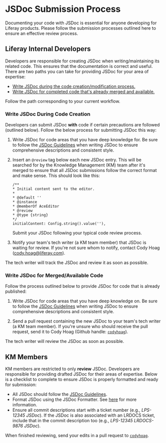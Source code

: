 # JSDoc Submission Process

Documenting your code with JSDoc is essential for anyone developing for
Liferay products. Please follow the submission processes outlined here to ensure
an effective review process. 

## Liferay Internal Developers

Developers are responsible for creating JSDoc when writing/maintaining its
related code. This ensures that the documentation is correct and useful. There
are two paths you can take for providing JSDoc for your area of expertise:

- [Write JSDoc during the code creation/modification process.](#write-jsdoc-during-code-creation)
- [Write JSDoc for completed code that's already merged and available.](#write-jsdoc-for-mergedavailable-code)

Follow the path corresponding to your current workflow.

### Write JSDoc During Code Creation

Developers can submit JSDoc **with** code if certain precautions are followed
(outlined below). Follow the below process for submitting JSDoc this way:

1.  Write JSDoc for code areas that you have deep knowledge for. Be sure to
    follow the [JSDoc Guidelines](JSDOC_GUIDELINES.markdown) when writing JSDoc
    to ensure comprehensive descriptions and consistent style.

2.  Insert an `@review` tag below each new JSDoc entry. This will be searched
    for by the Knowledge Management (KM) team after it's merged to ensure that
    all JSDoc submissions follow the correct format and make sense. This
    should look like this:

        /**
        * Initial content sent to the editor.
        * 
        * @default ''
        * @instance
        * @memberOf AceEditor
        * @review
        * @type {string}
        */
        initialContent: Config.string().value(''),

    Submit your JSDoc following your typical code review process.

3.  Notify your team's tech writer (a KM team member) that JSDoc is waiting
    for review. If you're not sure whom to notify, contact Cody Hoag
    (cody.hoag@liferay.com).

The tech writer will track the JSDoc and review it as soon as possible.

### Write JSDoc for Merged/Available Code

Follow the process outlined below to provide JSDoc for code that is already
published:

1.  Write JSDoc for code areas that you have deep knowledge on. Be sure to
    follow the [JSDoc Guidelines](JSDOC_GUIDELINES.markdown) when
    writing JSDoc to ensure comprehensive descriptions and consistent style.

2.  Send a pull request containing the new JSDoc to your team's tech writer 
    (a KM team member). If you're unsure who should receive the pull request, 
    send it to Cody Hoag (Github handle:
    [`codyhoag`](https://github.com/codyhoag)).

The tech writer will review the JSDoc as soon as possible.

## KM Members

KM members are restricted to only **review** JSDoc. Developers are responsible
for providing drafted JSDoc for their areas of expertise. Below is a checklist
to complete to ensure JSDoc is properly formatted and ready for submission:

- All JSDoc should follow the
  [JSDoc Guidelines](JSDOC_GUIDELINES.markdown).
- Format JSDoc using the JSDoc Formatter. See
  [here](JSDOC_GUIDELINES.markdown#formatting-and-building-jsdoc)
  for more information.
- Ensure all commit descriptions start with a ticket number (e.g., *LPS-12345
  JSDoc*). If the JSDoc is also associated with an LRDOCS ticket, include
  that in the commit description too (e.g., *LPS-12345 LRDOCS-9876 JSDoc*).

When finished reviewing, send your edits in a pull request to
[`codyhoag`](https://github.com/codyhoag).
